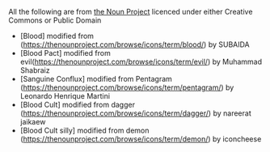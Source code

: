 All the following are from [the Noun Project](https://thenounproject.com) licenced under either Creative Commons or Public Domain

* [Blood] modified from (https://thenounproject.com/browse/icons/term/blood/) by SUBAIDA
* [Blood Pact] modified from evil(https://thenounproject.com/browse/icons/term/evil/) by Muhammad Shabraiz
* [Sanguine Conflux] modified from Pentagram (https://thenounproject.com/browse/icons/term/pentagram/) by Leonardo Henrique Martini
* [Blood Cult] modified from dagger (https://thenounproject.com/browse/icons/term/dagger/) by nareerat jaikaew
* [Blood Cult silly] modified from demon (https://thenounproject.com/browse/icons/term/demon/) by iconcheese